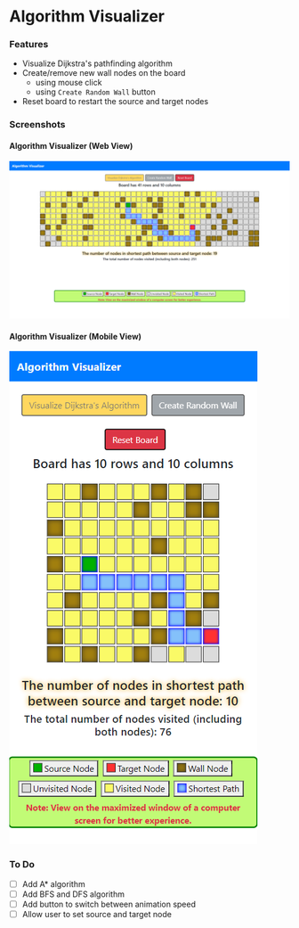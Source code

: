 # Algorithm Visualizer

### Features

- Visualize Dijkstra's pathfinding algorithm
- Create/remove new wall nodes on the board
    - using mouse click
    - using `Create Random Wall` button
- Reset board to restart the source and target nodes

### Screenshots

#### Algorithm Visualizer (Web View)
![Algorithm Visualizer (Web View)](./src/algorithm-visualizer-1.png)
#### Algorithm Visualizer (Mobile View)
![Algorithm Visualizer (Mobile View)](./src/algorithm-visualizer-2.png)

### To Do

- [ ] Add A* algorithm
- [ ] Add BFS and DFS algorithm
- [ ] Add button to switch between animation speed
- [ ] Allow user to set source and target node